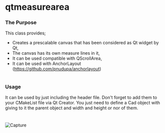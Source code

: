 # qtmeasurearea
### The Purpose
This class provides;
- Creates a prescalable canvas that has been considered as Qt widget by Qt,
- The canvas has its own measure lines in it,
- It can be used compatible with QScrollArea,
- It can be used with AnchorLayout (https://github.com/pnudupa/anchorlayout)
# 
### Usage
It can be used by just including the header file. Don't forget to add them to your CMakeList file via Qt Creator. You just need to define a Cad object with giving to it the parent object and width and height or nor of them.
#
![Capture](https://user-images.githubusercontent.com/71699856/193469805-6fa0cd21-c5a8-4420-9aba-58221610d1b6.PNG)
